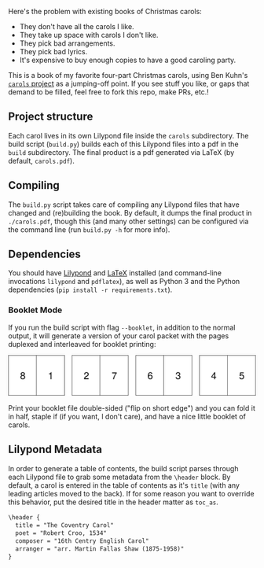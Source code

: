 Here's the problem with existing books of Christmas carols:

- They don't have all the carols I like.
- They take up space with carols I don't like.
- They pick bad arrangements.
- They pick bad lyrics.
- It's expensive to buy enough copies to have a good caroling party.

This is a book of my favorite four-part Christmas carols, using Ben Kuhn's [`carols` project](https://github.com/benkuhn/carols) as a jumping-off point. If you see stuff you like, or gaps that demand to be filled, feel free to fork this repo, make PRs, etc.!

## Project structure

Each carol lives in its own Lilypond file inside the `carols` subdirectory. The build script (`build.py`) builds each of this Lilypond files into a pdf in the `build` subdirectory. The final product is a pdf generated via LaTeX (by default, `carols.pdf`).

## Compiling

The `build.py` script takes care of compiling any Lilypond files that have changed and (re)building the book. By default, it dumps the final product in `./carols.pdf`, though this (and many other settings) can be configured via the command line (run `build.py -h` for more info).

## Dependencies

You should have [Lilypond](http://lilypond.org/download.html) and [LaTeX](https://www.latex-project.org/get/) installed (and command-line invocations `lilypond` and `pdflatex`), as well as Python 3 and the Python dependencies (`pip install -r requirements.txt`).

### Booklet Mode

If you run the build script with flag `--booklet`, in addition to the normal output, it will generate a version of your carol packet with the pages duplexed and interleaved for booklet printing:

![Booklet page layout](/resources/booklet-pages.png?raw=true "Booklet page layout")

Print your booklet file double-sided ("flip on short edge") and you can fold it in half, staple if (if you want, I don't care), and have a nice little booklet of carols.

## Lilypond Metadata

In order to generate a table of contents, the build script parses through each Lilypond file to grab some metadata from the `\header` block. By default, a carol is entered in the table of contents as it's `title` (with any leading articles moved to the back). If for some reason you want to override this behavior, put the desired title in the header matter as `toc_as`.


```
\header {
  title = "The Coventry Carol"
  poet = "Robert Croo, 1534"
  composer = "16th Centry English Carol"
  arranger = "arr. Martin Fallas Shaw (1875-1958)"
}
```
